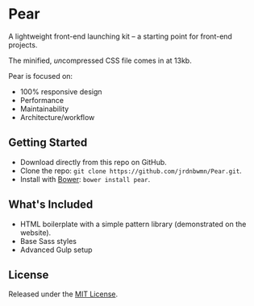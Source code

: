 # Pear

A lightweight front-end launching kit – a starting point for front-end projects.

The minified, *un*compressed CSS file comes in at 13kb.

Pear is focused on:

- 100% responsive design
- Performance
- Maintainability
- Architecture/workflow

## Getting Started
- Download directly from this repo on GitHub.
- Clone the repo: `git clone https://github.com/jrdnbwmn/Pear.git`.
- Install with [Bower](https://github.com/eatapear/about#new-to-bower): `bower install pear`.

## What's Included

- HTML boilerplate with a simple pattern library (demonstrated on the website).
- Base Sass styles
- Advanced Gulp setup

## License
Released under the [MIT License](http://opensource.org/licenses/MIT).